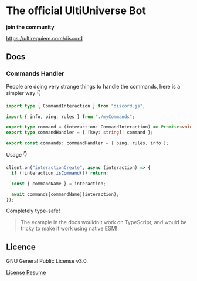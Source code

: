 # The official UltiUniverse Bot

**join the community**

https://ultirequiem.com/discord

## Docs

### Commands Handler

People are doing very strange things to handle the commands, here is a simpler
way 👇

```ts
import type { CommandInteraction } from "discord.js";

import { info, ping, rules } from "./myCommands";

export type command = (interaction: CommandInteraction) => Promise<void>;
export type commandHandler = { [key: string]: command };

export const commands: commandHandler = { ping, rules, info };
```

Usage 👇

```ts
client.on("interactionCreate", async (interaction) => {
  if (!interaction.isCommand()) return;

  const { commandName } = interaction;

  await commands[commandName](interaction);
});
```

Completely type-safe!

> The example in the docs wouldn't work on TypeScript, and would be tricky to
> make it work using native ESM!

## Licence

GNU General Public License v3.0.

[License Resume](https://choosealicense.com/licenses/gpl-3.0)
